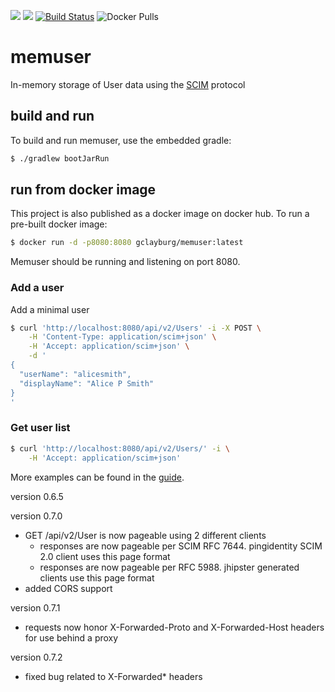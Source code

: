 [![](https://images.microbadger.com/badges/version/gclayburg/memuser.svg)](https://microbadger.com/images/gclayburg/memuser "Get your own version badge on microbadger.com") [![](https://images.microbadger.com/badges/image/gclayburg/memuser.svg)](https://microbadger.com/images/gclayburg/memuser "Get your own image badge on microbadger.com")
[![Build Status](https://travis-ci.org/gclayburg/memuser.svg?branch=master)](https://travis-ci.org/gclayburg/memuser)
![Docker Pulls](https://img.shields.io/docker/pulls/gclayburg/memuser)

# memuser
In-memory storage of User data using the [SCIM](http://www.simplecloud.info/) protocol

## build and run

To build and run memuser, use the embedded gradle:

```bash
$ ./gradlew bootJarRun
```

## run from docker image

This project is also published as a docker image on docker hub.  To run a pre-built docker image:

```bash
$ docker run -d -p8080:8080 gclayburg/memuser:latest
```

Memuser should be running and listening on port 8080.

### Add a user

Add a minimal user
```bash
$ curl 'http://localhost:8080/api/v2/Users' -i -X POST \
    -H 'Content-Type: application/scim+json' \
    -H 'Accept: application/scim+json' \
    -d '
{
  "userName": "alicesmith",
  "displayName": "Alice P Smith"
}
'
```

### Get user list

```bash
$ curl 'http://localhost:8080/api/v2/Users/' -i \
    -H 'Accept: application/scim+json'
```    

More examples can be found in the [guide](https://gclayburg.github.io/memuser/).


version 0.6.5

version 0.7.0
- GET /api/v2/User is now pageable using 2 different clients
  - responses are now pageable per SCIM RFC 7644.  pingidentity SCIM 2.0 client uses this page format
  - responses are now pageable per RFC 5988. jhipster generated clients use this page format
- added CORS support

version 0.7.1
- requests now honor X-Forwarded-Proto and X-Forwarded-Host headers for use behind a proxy

version 0.7.2
- fixed bug related to X-Forwarded* headers
